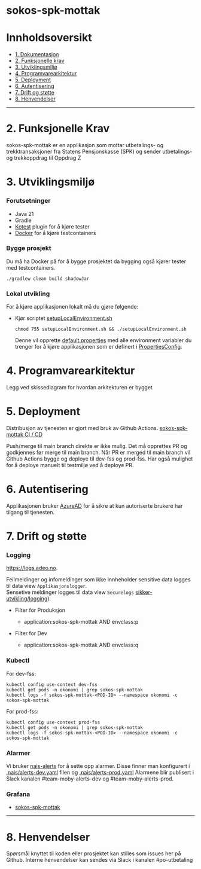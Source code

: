 # sokos-spk-mottak

# Innholdsoversikt

* [1. Dokumentasjon](dokumentasjon/dokumentasjon.md)
* [2. Funksjonelle krav](#1-funksjonelle-krav)
* [3. Utviklingsmiljø](#2-utviklingsmiljø)
* [4. Programvarearkitektur](#3-programvarearkitektur)
* [5. Deployment](#4-deployment)
* [6. Autentisering](#5-autentisering)
* [7. Drift og støtte](#6-drift-og-støtte)
* [8. Henvendelser](#7-henvendelser)

---

# 2. Funksjonelle Krav

sokos-spk-mottak er en applikasjon som mottar utbetalings- og trekktransaksjoner fra Statens Pensjonskasse (SPK) og sender utbetalings- og trekkoppdrag til Oppdrag Z

# 3. Utviklingsmiljø

### Forutsetninger

* Java 21
* Gradle
* [Kotest](https://plugins.jetbrains.com/plugin/14080-kotest) plugin for å kjøre tester
* [Docker](https://www.docker.com/) for å kjøre testcontainers

### Bygge prosjekt

Du må ha Docker på for å bygge prosjektet da bygging også kjører tester med testcontainers.

```
./gradlew clean build shadowJar
```

### Lokal utvikling

For å kjøre applikasjonen lokalt må du gjøre følgende:

- Kjør scriptet [setupLocalEnvironment.sh](setupLocalEnvironment.sh)
  ```
  chmod 755 setupLocalEnvironment.sh && ./setupLocalEnvironment.sh
  ```
  Denne vil opprette [default.properties](defaults.properties) med alle environment variabler du trenger for å kjøre
  applikasjonen som er definert i [PropertiesConfig](src/main/kotlin/no/nav/sokos/spk/mottak/config/PropertiesConfig.kt).

# 4. Programvarearkitektur

Legg ved skissediagram for hvordan arkitekturen er bygget

# 5. Deployment

Distribusjon av tjenesten er gjort med bruk av Github Actions.
[sokos-spk-mottak CI / CD](https://github.com/navikt/sokos-spk-mottak/actions)

Push/merge til main branch direkte er ikke mulig. Det må opprettes PR og godkjennes før merge til main branch.
Når PR er merged til main branch vil Github Actions bygge og deploye til dev-fss og prod-fss.
Har også mulighet for å deploye manuelt til testmiljø ved å deploye PR.

# 6. Autentisering

Applikasjonen bruker [AzureAD](https://docs.nais.io/security/auth/azure-ad/) for å sikre at kun autoriserte brukere har tilgang til tjenesten.

# 7. Drift og støtte

### Logging

https://logs.adeo.no.

Feilmeldinger og infomeldinger som ikke innheholder sensitive data logges til data view `Applikasjonslogger`.  
Sensetive meldinger logges til data view `Securelogs` [sikker-utvikling/logging](https://sikkerhet.nav.no/docs/sikker-utvikling/logging)).

- Filter for Produksjon
    * application:sokos-spk-mottak AND envclass:p

- Filter for Dev
    * application:sokos-spk-mottak AND envclass:q

### Kubectl

For dev-fss:

```shell script
kubectl config use-context dev-fss
kubectl get pods -n okonomi | grep sokos-spk-mottak
kubectl logs -f sokos-spk-mottak-<POD-ID> --namespace okonomi -c sokos-spk-mottak
```

For prod-fss:

```shell script
kubectl config use-context prod-fss
kubectl get pods -n okonomi | grep sokos-spk-mottak
kubectl logs -f sokos-spk-mottak-<POD-ID> --namespace okonomi -c sokos-spk-mottak
```

### Alarmer

Vi bruker [nais-alerts](https://doc.nais.io/observability/alerts) for å sette opp alarmer.
Disse finner man konfigurert i [.nais/alerts-dev.yaml](.nais/alerts-dev.yaml) filen og [.nais/alerts-prod.yaml](.nais/alerts-prod.yaml)
Alarmene blir publisert i Slack kanalen #team-moby-alerts-dev og #team-moby-alerts-prod.

### Grafana

- [sokos-spk-mottak](https://grafana.nav.cloud.nais.io/d/fdrtp6qv623ggf/sokos-spk-mottak?orgId=1&refresh=30s)

---

# 8. Henvendelser

Spørsmål knyttet til koden eller prosjektet kan stilles som issues her på Github.
Interne henvendelser kan sendes via Slack i kanalen #po-utbetaling

